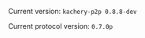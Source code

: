 <!-- This file was automatically generated by jinjaroot. Do not edit directly. -->
Current version: `kachery-p2p 0.8.8-dev`

Current protocol version: `0.7.0p`